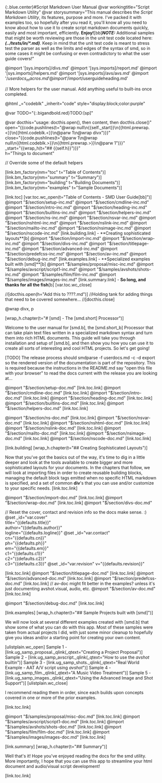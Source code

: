 {:.blue.center}#Script Markdown User Manual
@var workingtitle="Script Markdown Utility"
@var storysummary="This manual describes the *Script Markdown Utility*, its features, purpose and more. I've packed it with examples too, so hopefully after you read it, you'll know all you need to know about how to use it to create script markdown documents quickly, easily and most important, efficiently. **Enjoy!**[bb]***NOTE:*** Additional samples that might be worth reviewing are those in the unit test code located here: ***(../tests/in/&ast;.md)***. Keep in mind that the unit test code is meant to stress test the parser as well as the limits and edges of the syntax of smd, so in some cases it might be confusing or even contradictory to what the user guide covers!"

@import '[sys.imports]/divs.md'
@import '[sys.imports]/report.md'
@import '[sys.imports]/helpers.md'
@import '[sys.imports]/avs/avs.md'
@import '$/userdocs_macros.md'
@import '$/import/userguideheading.md'

// More helpers for the user manual. Add anything useful to built-ins once completed.

@html _="codeblk" _inherit="code" style="display:block;color:purple"

@var TODO="{:.bigandbold.red}TODO:[sp]"

@var docthis="usage: docthis.open(), then content, then docthis.close()"\
    open="{{code.pushlines(t=\"@wrap null\n{{self._start}}\n{{html.prewrap.<}}\n{{html.codeblk.<}}\n@parw 1\n@wrap divx\")}}"\
    close="{{code.pushlines(t=\"@parw 1\n@wrap null\n{{html.codeblk.>}}\n{{html.prewrap.>}}\n@parw 1\")}}"\
     _start="{{wrap_h(t=\"## {{self.h}}\")}}"\
     h="Things to document"

// Override some of the default helpers

[link.bm_factory(nm="toc" t="Table of Contents")]
[link.bm_factory(nm="summary" t="Summary")]
[link.bm_factory(nm="building" t="Building Documents")]
[link.bm_factory(nm="examples" t="Sample Documents")]

[link.toc]
[var.toc.wc_open(t="Table of Contents - SMD User Guide[bb]")]
@import "$/section/setup-inc.md"
@import "$/section/cmdline-inc.md"
@import "$/section/intro-inc.md"
@import "$/section/heading-inc.md"
@import "$/section/builtins-inc.md"
@import "$/section/helpers-inc.md"
@import "$/section/ns-inc.md"
@import "$/section/nsvar-inc.md"
@import "$/section/nshtml-inc.md"
@import "$/section/nslink-inc.md"
@import "$/section/mailto-inc.md"
@import "$/section/nsimage-inc.md"
@import "$/section/nscode-inc.md"
[link.building.link] - **Creating sophisticated layouts**[b]
@import "$/section/import-inc.md"
@import "$/section/wrap-inc.md"
@import "$/section/divs-inc.md"
@import "$/section/titlepage-inc.md"
@import "$/section/advanced-inc.md"
@import "$/section/predefcss-inc.md"
@import "$/section/av-inc.md"
@import "$/section/debug-inc.md"
[link.examples.link] - **Specialized examples built with [smd]**[b]
@import "$/samples/proposal/misc-inc.md"
@import "$/samples/avscript/script1-inc.md"
@import "$/samples/avshots/shots-inc.md"
@import "$/samples/film/film-inc.md"
@import "$/samples/images/images-inc.md"
[link.summary.link] - **So long, and thanks for all the fish**[b]
[var.toc.wc_close]

//[docthis.open(h="Add this to ????.md")]
//Holding tank for adding things that need to be covered somewhere...
//[docthis.close]

@wrap divx, p

[wrap_h.chapter(t="# [smd] - The [smd.short] Processor")]

Welcome to the user manual for [smd.b], the [smd.short_b] Processor that can take plain text files written in a specialized markdown syntax and turn them into rich HTML documents. This guide will take you through installation and setup of [smd.b], and then show you how you can use it to create all sorts of interesting and cool HTML projects. So let's get going!

[TODO] The release process should smdparse -f userdocs.md -c -d export so the rendered version of the documentation is part of the repository. This is required because the instructions in the README.md say "open this file with your browser" to read the docs current with the release you are looking at...


@import "$/section/setup-doc.md"
[link.toc.link]
@import "$/section/cmdline-doc.md"
[link.toc.link]
@import "$/section/intro-doc.md"
[link.toc.link]
@import "$/section/heading-doc.md"
[link.toc.link]
@import "$/section/builtins-doc.md"
[link.toc.link]
@import "$/section/helpers-doc.md"
[link.toc.link]

@import "$/section/ns-doc.md"
[link.toc.link]
@import "$/section/nsvar-doc.md"
[link.toc.link]
@import "$/section/nshtml-doc.md"
[link.toc.link]
@import "$/section/nslink-doc.md"
[link.toc.link]
@import "$/section/mailto-doc.md"
[link.toc.link]
@import "$/section/nsimage-doc.md"
[link.toc.link]
@import "$/section/nscode-doc.md"
[link.toc.link]

[link.building]
[wrap_h.chapter(t="## Creating Sophisticated Layouts")]

Now that you've got the basics out of the way, it's time to dig in a little deeper and look at the tools available to create bigger and more sophisticated layouts for your documents. In the chapters that follow, we will look at importing files in order to create reusable building blocks, managing the default block tags emitted when no specific HTML markdown is specified, and a set of common **div**'s that you can use and/or customize to your specific needs.
[link.toc.link]

@import "$/section/import-doc.md"
[link.toc.link]
@import "$/section/wrap-doc.md"
[link.toc.link]
@import "$/section/divs-doc.md"

// Reset the cover, contact and revision info so the docs make sense. :)
@set _id="var.cover"\
     title="{{defaults.title}}" \
     author="{{defaults.author}}" \
     logline="{{defaults.logline}}"
@set _id="var.contact" \
     cn="{{defaults.cn}}" \
     ph="{{defaults.ph}}" \
     em="{{defaults.em}}" \
     c1="{{defaults.c1}}" \
     c2="{{defaults.c2}}" \
     c3="{{defaults.c3}}"
@set _id="var.revision" v="{{defaults.revision}}"

[link.toc.link]
@import "$/section/titlepage-doc.md"
[link.toc.link]
@import "$/section/advanced-doc.md"
[link.toc.link]
@import "$/section/predefcss-doc.md"
[link.toc.link]
// av-doc might fit better in the examples? unless it's just documenting avshot.visual, audio, etc.
@import "$/section/av-doc.md"
[link.toc.link]

@import "$/section/debug-doc.md"
[link.toc.link]

[link.examples]
[wrap_h.chapter(t="## Sample Projects built with [smd]")]

We will now look at several different examples created with [smd.b] that show some of what you can do with this app. Most of these samples were taken from actual projects I did, with just some minor cleanup to hopefully give you ideas and/or a starting point for creating your own content.

[ulistplain.wc_open]
     Sample 1 - [link.ug_samp_proposal._qlink(_qtext="Creating a Project Proposal")]
     Sample 2 - [link.ug_samp_avscript._qlink(_qtext="How to use the *avshot* builtin")]
     Sample 3 - [link.ug_samp_shots._qlink(_qtext="Real World Example - AAT A/V script using *avshot*")]
     Sample 4 - [link.ug_samp_film._qlink(_qtext="A Music Video Treatment")]
     Sample 5 - [link.ug_samp_images._qlink(_qtext="Using the Advanced Image and Shot Support")]
[ulistplain.wc_close]

I recommend reading them in order, since each builds upon concepts covered in one or more of the prior examples. 

[link.toc.link]

@import "$/samples/proposal/misc-doc.md"
[link.toc.link]
@import "$/samples/avscript/script1-doc.md"
[link.toc.link]
@import "$/samples/avshots/shots-doc.md"
[link.toc.link]
@import "$/samples/film/film-doc.md"
[link.toc.link]
@import "$/samples/images/images-doc.md"
[link.toc.link]


[link.summary]
[wrap_h.chapter(t="## Summary")]

Well that's it! Hope you've enjoyed reading the docs for the smd utility. More importantly, I hope that you can use this app to streamline your html document and audio/visual script development!

[link.toc.link]
